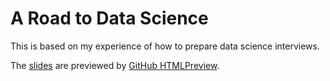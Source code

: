 # A Road to Data Science

This is based on my experience of how to prepare data science interviews.

The [slides](https://rawgit.com/wangruinju/A_Road_to_Data_Science/master/Summary.html) are previewed by [GitHub HTMLPreview](http://htmlpreview.github.io/).
